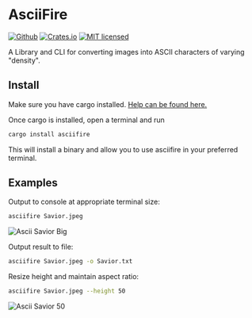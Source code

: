 # AsciiFire

[![Github][github-badge]][github-url]
[![Crates.io][crates-badge]][crates-url]
[![MIT licensed][mit-badge]][mit-url]

[crates-badge]: https://img.shields.io/badge/crates.io-v0.1.0-blue
[mit-badge]: https://img.shields.io/badge/license-MIT-blue.svg
[github-badge]: https://img.shields.io/badge/github-aaronknudtson/asciifire-brightgreen
[github-url]: https://github.com/aaronknudtson/asciifire
[crates-url]: https://crates.io/crates/asciifire
[mit-url]: https://en.wikipedia.org/wiki/MIT_License

A Library and CLI for converting images into ASCII characters of varying "density".

## Install
Make sure you have cargo installed. [Help can be found here.](https://doc.rust-lang.org/cargo/getting-started/installation.html)

Once cargo is installed, open a terminal and run
```rust
cargo install asciifire
```

This will install a binary and allow you to use asciifire in your preferred terminal.

## Examples

Output to console at appropriate terminal size:
```bash
asciifire Savior.jpeg
```
![Ascii Savior Big](https://raw.githubusercontent.com/aaronknudtson/asciifire/images/SaviorBig.png)

Output result to file:
```bash
asciifire Savior.jpeg -o Savior.txt
```

Resize height and maintain aspect ratio:
```bash
asciifire Savior.jpeg --height 50
```
![Ascii Savior 50](https://raw.githubusercontent.com/aaronknudtson/asciifire/images/Savior50.png)
